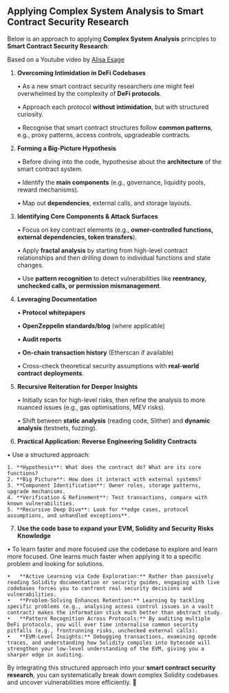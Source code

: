 ## Applying Complex System Analysis to Smart Contract Security Research

Below is an approach to applying **Complex System Analysis** principles to **Smart Contract Security Research**:

Based on a Youtube video by [Alisa Esage](https://www.youtube.com/watch?v=vS1Ecpxs7IU&t=40s)

1. **Overcoming Intimidation in DeFi Codebases**

    • As a new smart contract security researchers one might feel overwhelmed by the complexity of **DeFi protocols**.
    
    • Approach each protocol **without intimidation**, but with structured curiosity.
    
    • Recognise that smart contract structures follow **common patterns**, e.g., proxy patterns, access controls, upgradeable contracts.

3. **Forming a Big-Picture Hypothesis**

    • Before diving into the code, hypothesise about the **architecture** of the smart contract system.
    
    • Identify the **main components** (e.g., governance, liquidity pools, reward mechanisms).
    
    • Map out **dependencies**, external calls, and storage layouts.

3. **Identifying Core Components & Attack Surfaces**

    • Focus on key contract elements (e.g., **owner-controlled functions, external dependencies, token transfers**).
    
    • Apply **fractal analysis** by starting from high-level contract relationships and then drilling down to individual functions and state changes.
    
    • Use **pattern recognition** to detect vulnerabilities like **reentrancy, unchecked calls, or permission mismanagement**.

4. **Leveraging Documentation**

    • **Protocol whitepapers**
    
    • **OpenZeppelin standards/blog** (where applicable)
    
    • **Audit reports**
    
    • **On-chain transaction history** (Etherscan if available)
    
    • Cross-check theoretical security assumptions with **real-world contract deployments**.

5. **Recursive Reiteration for Deeper Insights**

    • Initially scan for high-level risks, then refine the analysis to more nuanced issues (e.g., gas optimisations, MEV risks).
    
    • Shift between **static analysis** (reading code, Slither) and **dynamic analysis** (testnets, fuzzing).

6. **Practical Application: Reverse Engineering Solidity Contracts**

  • Use a structured approach:
  
    1. **Hypothesis**: What does the contract do? What are its core functions?
    2. **Big Picture**: How does it interact with external systems?
    3. **Component Identification**: Owner roles, storage patterns, upgrade mechanisms.
    4. **Verification & Refinement**: Test transactions, compare with known vulnerabilities.
    5. **Recursive Deep Dive**: Look for **edge cases, protocol assumptions, and unhandled exceptions**.

7. **Use the code base to expand your EVM, Solidity and Security Risks Knowledge**

  • To learn faster and more focused use the codebase to explore and learn more focused. One learns much faster when applying it to a specific problem and looking for solutions.
  
  	•	**Active Learning via Code Exploration:** Rather than passively reading Solidity documentation or security guides, engaging with live codebases forces you to confront real security decisions and vulnerabilities.
  	•	**Problem-Solving Enhances Retention:** Learning by tackling specific problems (e.g., analysing access control issues in a vault contract) makes the information stick much better than abstract study.
  	•	**Pattern Recognition Across Protocols:** By auditing multiple DeFi protocols, you will over time internalise common security pitfalls (e.g., frontrunning risks, unchecked external calls).
  	•	**EVM-Level Insights:** Debugging transactions, examining opcode traces, and understanding how Solidity compiles into bytecode will strengthen your low-level understanding of the EVM, giving you a sharper edge in auditing.

By integrating this structured approach into your **smart contract security research**, you can systematically break down complex Solidity codebases and uncover vulnerabilities more efficiently. 🚀

